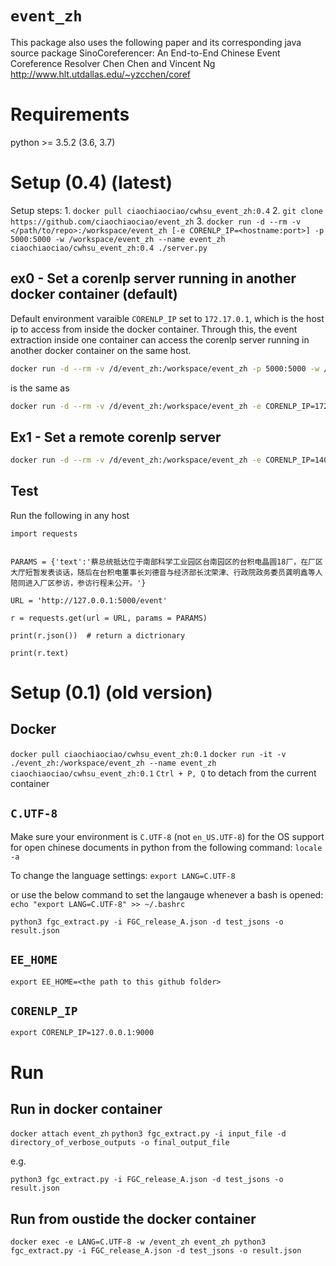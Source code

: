 # `event_zh`

This package also uses the following paper and its corresponding java source package
SinoCoreferencer: An End-to-End Chinese Event Coreference Resolver
Chen Chen and Vincent Ng
http://www.hlt.utdallas.edu/~yzcchen/coref

# Requirements
python >= 3.5.2 (3.6, 3.7)

# Setup (0.4) (latest)

Setup steps:
1. 
`docker pull ciaochiaociao/cwhsu_event_zh:0.4`
2.
`git clone https://github.com/ciaochiaociao/event_zh`
3.
`docker run -d --rm -v </path/to/repo>:/workspace/event_zh [-e CORENLP_IP=<hostname:port>] -p 5000:5000 -w /workspace/event_zh --name event_zh ciaochiaociao/cwhsu_event_zh:0.4 ./server.py`

## ex0 - Set a corenlp server running in another docker container (default)

Default environment varaible `CORENLP_IP` set to `172.17.0.1`, which is the host ip to access from inside the docker container. Through this, the event extraction inside one container can access the corenlp server running in another docker container on the same host.

```bash
docker run -d --rm -v /d/event_zh:/workspace/event_zh -p 5000:5000 -w /workspace/event_zh --name event_zh ciaochiaociao/cwhsu_event_zh:0.4 ./server.py
```

is the same as

```bash
docker run -d --rm -v /d/event_zh:/workspace/event_zh -e CORENLP_IP=172.17.0.1:9000 -p 5000:5000 -w /workspace/event_zh --name event_zh ciaochiaociao/cwhsu_event_zh:0.4 ./server.py
```

## Ex1 - Set a remote corenlp server

```bash
docker run -d --rm -v /d/event_zh:/workspace/event_zh -e CORENLP_IP=140.109.19.190:9000 -p 5000:5000 -w /workspace/event_zh --name event_zh ciaochiaociao/cwhsu_event_zh:0.4 ./server.py
```

## Test
Run the following in any host
```
import requests


PARAMS = {'text':'蔡总统抵达位于南部科学工业园区台南园区的台积电晶圆18厂，在厂区大厅短暂发表谈话，随后在台积电董事长刘德音与经济部长沈荣津、行政院政务委员龚明鑫等人陪同进入厂区参访，参访行程未公开。'}

URL = 'http://127.0.0.1:5000/event'

r = requests.get(url = URL, params = PARAMS)

print(r.json())  # return a dictrionary

print(r.text)
```

# Setup (0.1) (old version)

## Docker

`docker pull ciaochiaociao/cwhsu_event_zh:0.1`
`docker run -it -v ./event_zh:/workspace/event_zh --name event_zh ciaochiaociao/cwhsu_event_zh:0.1`
`Ctrl + P, Q` to detach from the current container

## `C.UTF-8`
Make sure your environment is `C.UTF-8` (not `en_US.UTF-8`) for the OS support for open chinese documents in python from the following command:
`locale -a`

To change the language settings:
`export LANG=C.UTF-8`

or use the below command to set the langauge  whenever a bash is opened:
`echo "export LANG=C.UTF-8" >> ~/.bashrc`

`python3 fgc_extract.py -i FGC_release_A.json -d test_jsons -o result.json`

## `EE_HOME`
`export EE_HOME=<the path to this github folder>`

## `CORENLP_IP`
`export CORENLP_IP=127.0.0.1:9000`

# Run

## Run in docker container
`docker attach event_zh`
`python3 fgc_extract.py -i input_file -d directory_of_verbose_outputs -o final_output_file`

e.g.

`python3 fgc_extract.py -i FGC_release_A.json -d test_jsons -o result.json`

## Run from oustide the docker container
`docker exec -e LANG=C.UTF-8 -w /event_zh event_zh python3 fgc_extract.py -i FGC_release_A.json -d test_jsons -o result.json`

